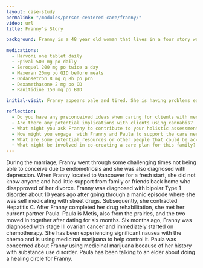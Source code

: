 ```yaml
--- 
layout: case-study
permalink: "/modules/person-centered-care/franny/"
video: url
title: Franny’s Story

background: Franny is a 48 year old woman that lives in a four story walk up apartment building.  Originally from small town Saskatachewan, Franny moved west about 14 years ago after she divorced her ex-husband of 12 years. She is from a large conservative family and her father was the town’s minister.

medications:
  - Harvoni one tablet daily
  - Epival 500 mg po daily
  - Seroquel 200 mg po twice a day
  - Maxeran 20mg po QID before meals
  - Ondansetron 8 mg q 8h po prn
  - Dexamethasone 2 mg po OD
  - Ranitidine 150 mg po BID

initial-visit: Franny appears pale and tired. She is having problems eating due to the nausea. She has been missing taking her medications because of the nausea and Paula worries that this may contribute to a change in her mental health. Most recently, Franny had an emergency appendectomy and the surgical incision has dehisced.

reflection:
  - Do you have any preconceived ideas when caring for clients with mental health challenges or substance use disorder? What are they?
  - Are there any potential implications with clients using cannabis? 
  - What might you ask Franny to contribute to your holistic assessment of her health and situation? 
  - How might you engage  with Franny and Paula to support the care needs they identify?
  - What are some potential resources or other people that could be accessed to support Franny?
  - What might be involved in co-creating a care plan for this family?
---
```

During the marriage, Franny went through some challenging times not being able to conceive due to endometriosis and she was also diagnosed with depression. When Franny located to Vancouver for a fresh start, she did not know anyone and had little support from family or friends back home who disapproved of her divorce.   Franny was diagnosed with bipolar Type 1 disorder about 10 years ago after going through a manic episode where she was self medicating with street drugs. Subsequently, she contracted Hepatitis C. After Franny completed her drug rehabilitation, she met her current partner Paula. Paula is Metis, also from the prairies, and the two moved in together after dating for six months. Six months ago, Franny was diagnosed with stage III ovarian cancer and immediately started on chemotherapy. She has been experiencing significant nausea with the chemo and is using medicinal marijuana to help control it. Paula was concerned about Franny using medicinal marijuana because of her history with substance use disorder. Paula has been talking to an elder about doing a healing circle for Franny.